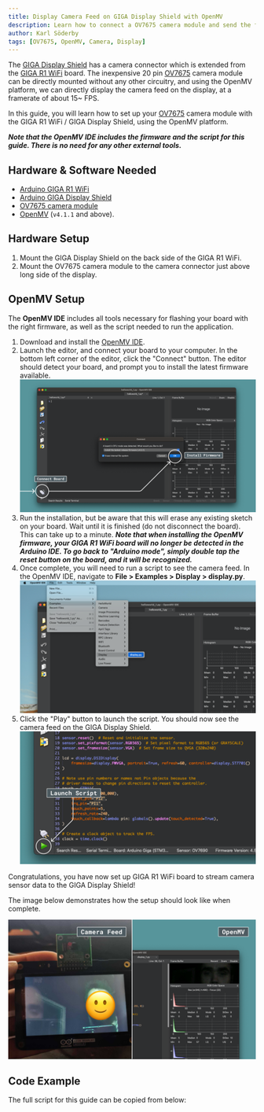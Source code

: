 ```yaml
---
title: Display Camera Feed on GIGA Display Shield with OpenMV
description: Learn how to connect a OV7675 camera module and send the frames directly to the display, using the OpenMV platform.
author: Karl Söderby
tags: [OV7675, OpenMV, Camera, Display]
---
```


The [GIGA Display Shield](https://store.arduino.cc/products/giga-display-shield) has a camera connector which is extended from the [GIGA R1 WiFi](https://store.arduino.cc/products/giga-r1-wifi) board. The inexpensive 20 pin [OV7675](https://store.arduino.cc/products/arducam-camera-module) camera module can be directly mounted without any other circuitry, and using the OpenMV platform, we can directly display the camera feed on the display, at a framerate of about 15~ FPS.

In this guide, you will learn how to set up your [OV7675](https://store.arduino.cc/products/arducam-camera-module) camera module with the GIGA R1 WiFi / GIGA Display Shield, using the OpenMV platform.

***Note that the OpenMV IDE includes the firmware and the script for this guide. There is no need for any other external tools.***

## Hardware & Software Needed

- [Arduino GIGA R1 WiFi](https://store.arduino.cc/products/giga-r1-wifi)
- [Arduino GIGA Display Shield](https://store.arduino.cc/products/giga-display-shield)
- [OV7675 camera module](https://store.arduino.cc/products/arducam-camera-module)
- [OpenMV](https://openmv.io/pages/download) (`v4.1.1` and above).

## Hardware Setup

1. Mount the GIGA Display Shield on the back side of the GIGA R1 WiFi.
2. Mount the OV7675 camera module to the camera connector just above long side of the display.

## OpenMV Setup

The **OpenMV IDE** includes all tools necessary for flashing your board with the right firmware, as well as the script needed to run the application.

1. Download and install the [OpenMV IDE](https://openmv.io/pages/download).
2. Launch the editor, and connect your board to your computer. In the bottom left corner of the editor, click the "Connect" button. The editor should detect your board, and prompt you to install the latest firmware available.
   ![Install the firmware](assets/connect-firmware.png)
3. Run the installation, but be aware that this will erase any existing sketch on your board. Wait until it is finished (do not disconnect the board). This can take up to a minute.
    ***Note that when installing the OpenMV firmware, your GIGA R1 WiFi board will no longer be detected in the Arduino IDE. To go back to "Arduino mode", simply double tap the reset button on the board, and it will be recognized.***
4. Once complete, you will need to run a script to see the camera feed. In the OpenMV IDE, navigate to **File > Examples > Display > display.py**.
    ![Choose the display.py example.](assets/select-example.png)
5. Click the "Play" button to launch the script. You should now see the camera feed on the GIGA Display Shield.
    ![Click "Play" button to launch script.](assets/launch-script.png)

Congratulations, you have now set up GIGA R1 WiFi board to stream camera sensor data to the GIGA Display Shield!

The image below demonstrates how the setup should look like when complete.

![Final setup.](assets/camera-feed.png)


## Code Example

The full script for this guide can be copied from below:

<CodeBlock url="https://github.com/openmv/openmv/blob/master/scripts/examples/50-Arduino-Boards/Giga-H7/51-Display/display.py" className="arduino"/>